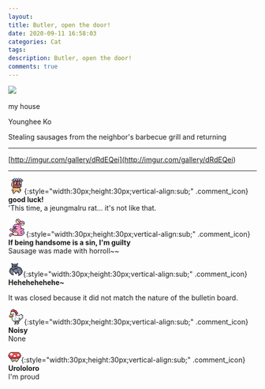 ```yaml
---
layout: 
title: Butler, open the door!
date: 2020-09-11 16:58:03
categories: Cat
tags: 
description: Butler, open the door!
comments: true
---
```


![](https://blog.kakaocdn.net/dn/JeFXR/btqIycQ1S1t/I41M486kkQH0cLoR2CKx31/img.jpg)

my house

Younghee Ko

Stealing sausages from the neighbor's barbecue grill and returning

* * *

[http://imgur.com/gallery/dRdEQei](<http://imgur.com/gallery/dRdEQei>)

* * *

![comment](/assets/character/mask.png){:style="width:30px;height:30px;vertical-align:sub;" .comment_icon} **good luck!**  
'This time, a jeungmalru rat... it's not like that.   
  
![comment](/assets/character/bunny.png){:style="width:30px;height:30px;vertical-align:sub;" .comment_icon} **If being handsome is a sin, I'm guilty**  
Sausage was made with horroll~~   
  
![comment](/assets/character/bat.png){:style="width:30px;height:30px;vertical-align:sub;" .comment_icon} **Hehehehehehe~**  


It was closed because it did not match the nature of the bulletin board.

  
  
![comment](/assets/character/chicken.png){:style="width:30px;height:30px;vertical-align:sub;" .comment_icon} **Noisy**  
None  
  
![comment](/assets/character/mushroom.png){:style="width:30px;height:30px;vertical-align:sub;" .comment_icon} **Urololoro**  
I'm proud   
  

